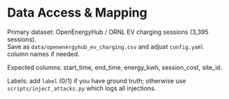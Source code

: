 
# Data Access & Mapping

Primary dataset: OpenEnergyHub / ORNL EV charging sessions (3,395 sessions).  
Save as `data/openenergyhub_ev_charging.csv` and adjust `config.yaml` column names if needed.

Expected columns: start_time, end_time, energy_kwh, session_cost, site_id.

Labels: add `label` (0/1) if you have ground truth; otherwise use `scripts/inject_attacks.py` which logs all injections.
